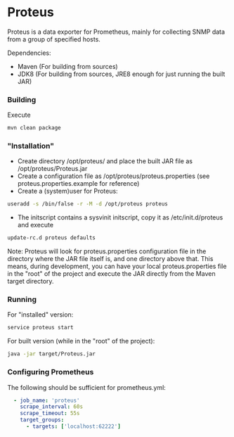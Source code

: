 # Proteus

Proteus is a data exporter for Prometheus, mainly for collecting SNMP data from a group of specified hosts.

Dependencies:

* Maven (For building from sources)
* JDK8 (For building from sources, JRE8 enough for just running the built JAR)

### Building

Execute 

```sh
mvn clean package
```

### "Installation"

* Create directory /opt/proteus/ and place the built JAR file as /opt/proteus/Proteus.jar
* Create a configuration file as /opt/proteus/proteus.properties (see proteus.properties.example for reference)
* Create a (system)user for Proteus:

```sh
useradd -s /bin/false -r -M -d /opt/proteus proteus
```

* The initscript contains a sysvinit initscript, copy it as /etc/init.d/proteus and execute 

```sh
update-rc.d proteus defaults
```

Note: Proteus will look for proteus.properties configuration file in the directory where the JAR file itself is, and one directory above that. This means, during development, you can have your local proteus.properties file in the "root" of the project and execute the JAR directly from the Maven target directory.

### Running

For "installed" version:

```sh
service proteus start
```

For built version (while in the "root" of the project):

```sh
java -jar target/Proteus.jar
```

### Configuring Prometheus

The following should be sufficient for prometheus.yml:

```yaml
  - job_name: 'proteus'
    scrape_interval: 60s
    scrape_timeout: 55s
    target_groups:
      - targets: ['localhost:62222']

```